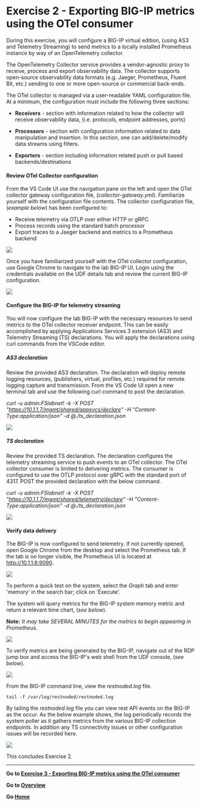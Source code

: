
Exercise 2 - Exporting BIG-IP metrics using the OTel consumer
============================================================================

During this exercise, you will configure a BIG-IP virtual edition, (using AS3 and Telemetry Streaming) to send metrics to a locally installed Prometheus instance by way of an OpenTelemetry collector.

The OpenTelemetry Collector service provides a vendor-agnostic proxy to receive, process and export observability data.  The collector supports open-source observability data formats (e.g. Jaeger, Prometheus, Fluent Bit, etc.) sending to one or more open-source or commercial back-ends.

The OTel collector is managed via a user-readable YAML configuration file.  At a minimum, the configuration must include the following three sections:
- **Receivers** - section with information related to how the collector will receive observability data, (i.e. protocols, endpoint addresses, ports) 

- **Processors** - section with configuration information related to data manipulation and insertion.  In this section, one can add/delete/modify data streams using filters.

- **Exporters** - section including information related push or pull based backends/destinations

#### Review OTel Collector configuration

From the VS Code UI use the navigation pane on the left and open the OTel collector gateway configuration file, (*collector-gateway.yml*).  Familiarize yourself with the configuration file contents.  The collector configuration file, (*example below*)  has been configured to:
 - Receive telemetry via OTLP over either HTTP or gRPC
 - Process records using the standard batch processor
 - Export traces to a Jaeger backend and metrics to a Prometheus backend

<img src= "../images/Picture18.png">

Once you have familiarized yourself with the OTel collector configuration, use Google Chrome to navigate to the lab BIG-IP UI.  Login using the credentials available on the UDF details tab and review the current BIG-IP configuration.

<img src="../images/Picture19.png">

#### Configure the BIG-IP for telemetry streaming

You will now configure the lab BIG-IP with the necessary resources to send metrics to the OTel collector receiver endpoint.  This can be easily accomplished by applying Applications Services 3 extension (AS3) and Telemetry Streaming (TS) declarations.  You will apply the declarations using curl commands from the VSCode editor.

##### AS3 declaration

Review the provided AS3 declaration. The declaration will deploy remote logging resources, (publishers, virtual, profiles, etc.) required for remote logging capture and transmission. From the VS Code UI open a new terminal tab and use the following curl command to post the declaration.

*curl -u admin:F5labnet! -k -X POST "https://10.1.1.7/mgmt/shared/appsvcs/declare" -H "Content-Type:application/json" -d @./ts_declaration.json*

<img src="../images/Picture20.png">

##### TS declaration

Review the provided TS declaration.  The declaration configures the telemetry streaming service to push events to an OTel collector.  The OTel collector consumer is limited to delivering metrics.  The consumer is configured to use the OTLP protocol over gRPC with the standard port of 4317.  POST the provided declaration with the below command.

*curl -u admin:F5labnet! -k -X POST "https://10.1.1.7/mgmt/shared/telemetry/declare" -H "Content-Type:application/json" -d @./ts_declaration.json*

<img src="../images/Picture21.png">

#### Verify data delivery

The BIG-IP is now configured to send telemetry.  If not currently opened, open Google Chrome from the desktop and select the  Prometheus tab.  If the tab is no longer visible, the Prometheus UI is located at http://10.1.1.6:9090.

<img src="../images/Picture24.png">

To perform a quick test on the system, select the *Graph* tab and enter 'memory' in the search bar; click on 'Execute'.  

The system will query metrics for the BIG-IP system memory metric and return a relevant time chart, (*see below*).

**Note:** *It may take SEVERAL MINUTES for the metrics to begin appearing in Prometheus.*

<img src="../images/Picture25.png">

To verify metrics are being generated by the BIG-IP, navigate out of the RDP jump box and access the BIG-IP's web shell from the UDF console, (*see below*).

<img src="../images/Picture22.png">


From the BIG-IP command line, view the *restnoded.log* file.

```tail -f /var/log/restnoded/restnoded.log```

By tailing the *restnoded.log* file you can view rest API events on the BIG-IP as the occur.  As the below example shows, the log periodically records the system poller as it gathers metrics from the various BIG-IP collection endpoints.  In addition any TS connectivity issues or other configuration issues will be recorded here.  

<img src="../images/Picture23.png">

This concludes Exercise 2.

---

**Go to [Exercise 3 - Exporting BIG-IP metrics using the OTel consumer](ex3.md)**

**Go to [Overview](overview.md)**

**Go [Home](https://github.com/f5businessdevelopment/bdOtelLab)**


